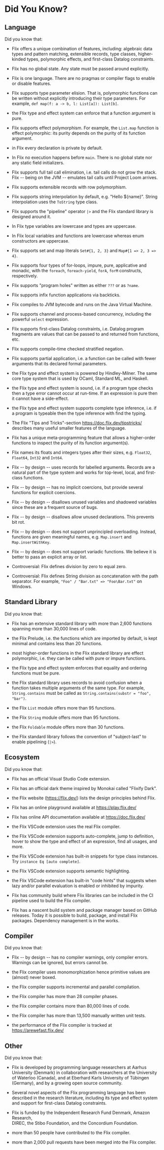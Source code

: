 # Did You Know?

## Language

Did you know that:

- Flix offers a unique combination of features, including: algebraic data types
  and pattern matching, extensible records, type classes, higher-kinded types,
  polymorphic effects, and first-class Datalog constraints.

- Flix has no global state. Any state must be passed around explicitly.

- Flix is one language. There are no pragmas or compiler flags to enable or
  disable features.

- Flix supports type parameter elision. That is, polymorphic functions can be
  written without explicitly introducing their type parameters. For example,
  `def map(f: a -> b, l: List[a]): List[b]`.

- the Flix type and effect system can enforce that a function argument is pure.

- Flix supports effect polymorphism. For example, the `List.map` function is
  effect polymorphic: its purity depends on the purity of its function argument.

- in Flix every declaration is private by default.

- In Flix no execution happens before `main`. There is no global state nor any
  static field initializers.

- Flix supports full tail call elimination, i.e. tail calls do not grow the
  stack. Flix -- being on the JVM -- emulates tail calls until Project Loom
  arrives.

- Flix supports extensible records with row polymorphism.

- Flix supports string interpolation by default, e.g. "Hello ${name}". String
  interpolation uses the `ToString` type class.

- Flix supports the "pipeline" operator `|>` and the Flix standard library is
  designed around it.

- In Flix type variables are lowercase and types are uppercase.

- In Flix local variables and functions are lowercase whereas enum constructors
  are uppercase.

- Flix supports set and map literals `Set#{1, 2, 3}` and `Map#{1 => 2, 3 => 4}`.

- Flix supports four types of for-loops, impure, pure, applicative and monadic,
  with the `foreach`, `foreach-yield`, `forA`, `forM` constructs, respectively.

- Flix supports "program holes" written as either `???` or as `?name`.

- Flix supports infix function applications via backticks.

- Flix compiles to JVM bytecode and runs on the Java Virtual Machine.

- Flix supports channel and process-based concurrency, including the powerful
  `select` expression.

- Flix supports first-class Datalog constraints, i.e. Datalog program fragments
  are values that can be passed to and returned from functions, etc.

- Flix supports compile-time checked stratified negation.

- Flix supports partial application, i.e. a function can be called with fewer
  arguments that its declared formal parameters.

- the Flix type and effect system is powered by Hindley-Milner. The same core
  type system that is used by OCaml, Standard ML, and Haskell.

- the Flix type and effect system is sound, i.e. if a program type checks then a
  type error cannot occur at run-time. If an expression is pure then it cannot
  have a side-effect.

- the Flix type and effect system supports complete type inference, i.e. if a
  program is typeable then the type inference with find the typing.

- The Flix "Tips and Tricks"-section https://doc.flix.dev/tipstricks/ describes
  many useful smaller features of the language.

- Flix has a unique meta-programming feature that allows a higher-order
  functions to inspect the purity of its function argument(s).

- Flix names its floats and integers types after their sizes, e.g. `Float32`,
  `Float64`, `Int32` and `Int64`.

- Flix -- by design -- uses records for labelled arguments. Records are a
  natural part of the type system and works for top-level, local, and
  first-class functions.

- Flix -- by design -- has no implicit coercions, but provide several functions
  for explicit coercions.

- Flix -- by design -- disallows unused variables and shadowed variables since
  these are a frequent source of bugs.

- Flix -- by design -- disallows allow unused declarations. This prevents bit
  rot.

- Flix -- by design -- does not support unprincipled overloading. Instead,
  functions are given meaningful names, e.g. `Map.insert` and
  `Map.insertWithKey`.

- Flix -- by design -- does not support variadic functions. We believe it is
  better to pass an explicit array or list.

- Controversial: Flix defines division by zero to equal zero.

- Controversial: Flix defines String division as concatenation with the path
  separator. For example, `"Foo" / "Bar.txt" => "Foo\Bar.txt"` on Windows.

## Standard Library

Did you know that:

- Flix has an extensive standard library with more than 2,600 functions spanning
  more than 30,000 lines of code.

- the Flix Prelude, i.e. the functions which are imported by default, is kept
  minimal and contains less than 20 functions.

- most higher-order functions in the Flix standard library are effect
  polymorphic, i.e. they can be called with pure or impure functions.

- the Flix type and effect system enforces that equality and ordering functions
  must be pure.

- the Flix standard library uses records to avoid confusion when a function
  takes multiple arguments of the same type. For example, `String.contains` must
  be called as `String.contains(substr = "foo", "bar")`.

- the Flix `List` module offers more than 95 functions.

- the Flix `String` module offers more than 95 functions.

- the Flix `Foldable` module offers more than 30 functions.

- the Flix standard library follows the convention of "subject-last" to enable
  pipelining (`|>`).

## Ecosystem

Did you know that:

- Flix has an official Visual Studio Code extension.

- Flix has an official dark theme inspired by Monokai called "Flixify Dark".

- the Flix website (https://flix.dev/) lists the design principles behind Flix.

- Flix has an online playground available at https://play.flix.dev/

- Flix has online API documentation available at https://doc.flix.dev/

- the Flix VSCode extension uses the real Flix compiler.

- the Flix VSCode extension supports auto-complete, jump to definition, hover to
  show the type and effect of an expression, find all usages, and more.

- the Flix VSCode extension has built-in snippets for type class instances. Try
  `instance Eq [auto complete]`.

- the Flix VSCode extension supports semantic highlighting.

- the Flix VSCode extension has built-in "code hints" that suggests when lazy
  and/or parallel evaluation is enabled or inhibited by impurity.

- Flix has community build where Flix libraries can be included in the CI
  pipeline used to build the Flix compiler.

- Flix has a nascent build system and package manager based on GitHub releases.
  Today it is possible to build, package, and install Flix packages. Dependency
  management is in the works.

## Compiler

Did you know that:

- Flix -- by design -- has no compiler warnings, only compiler errors. Warnings
  can be ignored, but errors cannot be.

- the Flix compiler uses monomorphization hence primitive values are (almost)
  never boxed.

- the Flix compiler supports incremental and parallel compilation.

- the Flix compiler has more than 28 compiler phases.

- the Flix compiler contains more than 80,000 lines of code.

- the Flix compiler has more than 13,500 manually written unit tests.

- the performance of the Flix compiler is tracked at https://arewefast.flix.dev/

## Other

Did you know that:

- Flix is developed by programming language researchers at Aarhus University
  (Denmark) in collaboration with researchers at the University of Waterloo
  (Canada), and at Eberhard Karls University of Tübingen (Germany), and by a
  growing open source community.

- Several novel aspects of the Flix programming language has been described in
  the research literature, including its type and effect system and support for
  first-class Datalog constraints.

- Flix is funded by the Independent Research Fund Denmark, Amazon Research,  
  DIREC, the Stibo Foundation, and the Concordium Foundation.

- more than 50 people have contributed to the Flix compiler.

- more than 2,000 pull requests have been merged into the Flix compiler.
